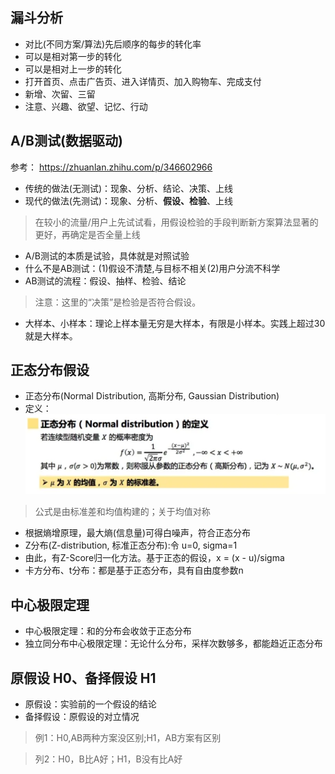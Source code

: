 ## 漏斗分析
+ 对比(不同方案/算法)先后顺序的每步的转化率
+ 可以是相对第一步的转化
+ 可以是相对上一步的转化
+ 打开首页、点击广告页、进入详情页、加入购物车、完成支付
+ 新增、次留、三留
+ 注意、兴趣、欲望、记忆、行动

## A/B测试(数据驱动)
参考： https://zhuanlan.zhihu.com/p/346602966
+ 传统的做法(无测试)：现象、分析、结论、决策、上线
+ 现代的做法(先测试)：现象、分析、**假设、检验**、上线
> 在较小的流量/用户上先试试看，用假设检验的手段判断新方案算法显著的更好，再确定是否全量上线
+ A/B测试的本质是试验，具体就是对照试验
+ 什么不是AB测试：(1)假设不清楚,与目标不相关(2)用户分流不科学
+ AB测试的流程：假设、抽样、检验、结论
> 注意：这里的“决策”是检验是否符合假设。
+ 大样本、小样本：理论上样本量无穷是大样本，有限是小样本。实践上超过30就是大样本。

## 正态分布假设
+ 正态分布(Normal Distribution, 高斯分布, Gaussian Distribution)
+ 定义：![](assets/gaussian%20distribustion.png)
> 公式是由标准差和均值构建的；关于均值对称
+ 根据熵增原理，最大熵(信息量)可得白噪声，符合正态分布
+ Z分布(Z-distribution, 标准正态分布):令 u=0, sigma=1
+ 由此，有Z-Score归一化方法。基于正态的假设，x = (x - u)/sigma
+ 卡方分布、t分布：都是基于正态分布，具有自由度参数n

## 中心极限定理
+ 中心极限定理：和的分布会收敛于正态分布
+ 独立同分布中心极限定理：无论什么分布，采样次数够多，都能趋近正态分布

## 原假设 H0、备择假设 H1
+ 原假设：实验前的一个假设的结论
+ 备择假设：原假设的对立情况
> 例1：H0,AB两种方案没区别;H1，AB方案有区别

> 列2：H0，B比A好；H1，B没有比A好